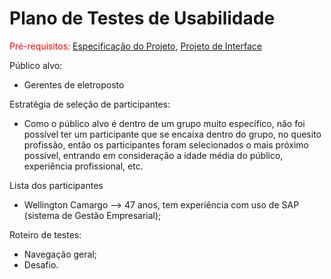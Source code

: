 # Plano de Testes de Usabilidade

<span style="color:red">Pré-requisitos: <a href="2-Especificação do Projeto.md"> Especificação do Projeto</a></span>, <a href="3-Projeto de Interface.md"> Projeto de Interface</a>

Público alvo: 
 - Gerentes de eletroposto 

Estratégia de seleção de participantes: 
- Como o público alvo é dentro de um grupo muito específico, não foi possível ter um participante que se encaixa dentro do grupo, no quesito profissão, então os participantes foram selecionados o mais próximo possível, entrando em consideração a idade média do público, experiência profissional, etc. 

Lista dos participantes 
- Wellington Camargo –> 47 anos, tem experiência com uso de SAP (sistema de Gestão Empresarial);

Roteiro de testes:
- Navegação geral; 
- Desafio.



